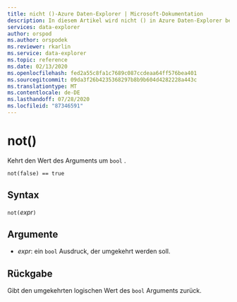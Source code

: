 ```yaml
---
title: nicht ()-Azure Daten-Explorer | Microsoft-Dokumentation
description: In diesem Artikel wird nicht () in Azure Daten-Explorer beschrieben.
services: data-explorer
author: orspod
ms.author: orspodek
ms.reviewer: rkarlin
ms.service: data-explorer
ms.topic: reference
ms.date: 02/13/2020
ms.openlocfilehash: fed2a55c8fa1c7689c087ccdeaa64ff576bea401
ms.sourcegitcommit: 09da3f26b4235368297b8b9b604d4282228a443c
ms.translationtype: MT
ms.contentlocale: de-DE
ms.lasthandoff: 07/28/2020
ms.locfileid: "87346591"
---
```

# <a name="not"></a>not()

Kehrt den Wert des Arguments um `bool` .

```kusto
not(false) == true
```

## <a name="syntax"></a>Syntax

`not(`*expr*`)`

## <a name="arguments"></a>Argumente

* *expr*: ein `bool` Ausdruck, der umgekehrt werden soll.

## <a name="returns"></a>Rückgabe

Gibt den umgekehrten logischen Wert des `bool` Arguments zurück.